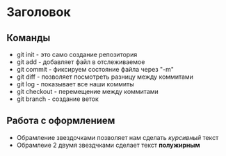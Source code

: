 # Заголовок 
## Команды
* git init - это само создание репозитория 
* git add - добавляет файл в отслеживаемое 
* git commit - фиксируем состояние файла через "-m"
* git diff - позволяет посмотреть  разницу между коммитами 
* git log - показывает все наши коммиты
* git checkout - перемещение между коммитами 
* git branch - создание веток 

## Работа с оформлением 
* Обрамление звездочками позволяет нам сделать *курсивный* текст 
* Обрамлеие 2 двумя звездчками сделает текст **полужирным**

